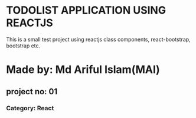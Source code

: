 # TODOLIST APPLICATION USING REACTJS
This is a small test project using reactjs class components, react-bootstrap, bootstrap etc.

# Made by: Md Ariful Islam(MAI)
## project no: 01
### Category: React 

